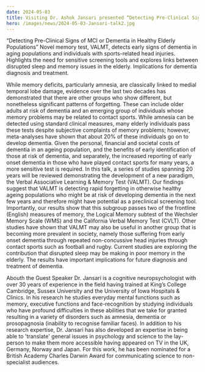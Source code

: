 ```yaml
---
date: 2024-05-03
title: Visiting Dr. Ashok Jansari presented “Detecting Pre-Clinical Signs of MCI or Dementia in Healthy Elderly Populations”.
hero: /images/news/2024-05-03-Jansari-talk2.jpg
---
```

 
“Detecting Pre-Clinical Signs of MCI or Dementia in Healthy Elderly Populations”
Novel memory test, VALMT, detects early signs of dementia in aging populations and individuals with sports-related head injuries. Highlights the need for sensitive screening tools and explores links between disrupted sleep and memory issues in the elderly. Implications for dementia diagnosis and treatment.

While memory deficits, particularly amnesia, are classically linked to medial temporal lobe damage, evidence over the last two decades has demonstrated that there are other groups who show different, but nonetheless significant patterns of forgetting. These can include older adults at risk of dementia and an emerging group of individuals whose memory problems may be related to contact sports. While amnesia can be detected using standard clinical measures, many elderly individuals pass these tests despite subjective complaints of memory problems; however, meta-analyses have shown that about 20% of these individuals go on to develop dementia. Given the personal, financial and societal costs of dementia in an ageing population, and the benefits of early identification of those at risk of dementia, and separately, the increased reporting of early onset dementia in those who have played contact sports for many years, a more sensitive test is required. 
In this talk, a series of studies spanning 20 years will be reviewed demonstrating the development of a new paradigm, the Verbal Associative Learning & Memory Test (VALMT). 
Our findings suggest that VALMT is detecting rapid forgetting in otherwise healthy ageing populations who might be at risk of developing dementia in the next few years and therefore might have potential as a preclinical screening tool. Importantly, our results show that this subgroup passes two of the frontline (English) measures of memory, the Logical Memory subtest of the Wechsler Memory Scale (WMS) and the California Verbal Memory Test (CVLT). Other studies have shown that VALMT may also be useful in another group that is becoming more prevalent in society, namely those suffering from early onset dementia through repeated non-concussive head injuries through contact sports such as football and rugby. Current studies are exploring the contribution that disrupted sleep may be making in poor memory in the elderly. The results have important implications for future diagnosis and treatment of dementia.

Abouth the Guest Speaker
Dr. Jansari is a cognitive neuropsychologist with over 30 years of experience in the field having trained at King’s College Cambridge, Sussex University and the University of Iowa Hospitals & Clinics. In his research he studies everyday mental functions such as memory, executive functions and face-recognition by studying individuals who have profound difficulties in these abilities that we take for granted resulting in a variety of disorders such as amnesia, dementia or prosopagnosia (inability to recognise familiar faces). In addition to his research expertise, Dr. Jansari has also developed an expertise in being able to 'translate' general issues in psychology and science to the lay-person to make them more accessible having appeared on TV in the UK, Germany, Norway and Japan. For this work, he has been nominated for a British Academy Charles Darwin Award for communicating science to non-specialist audiences.
